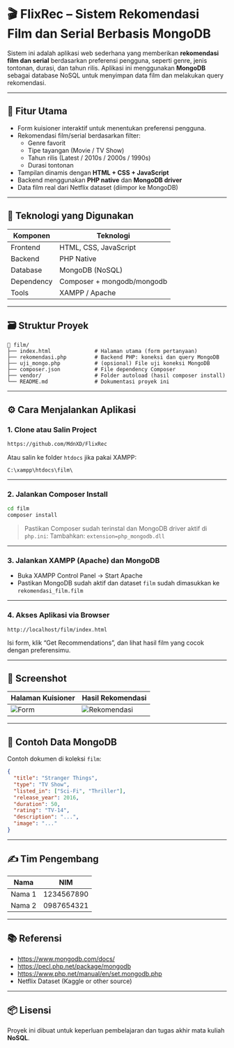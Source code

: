 
# 🎬 FlixRec – Sistem Rekomendasi Film dan Serial Berbasis MongoDB

Sistem ini adalah aplikasi web sederhana yang memberikan **rekomendasi film dan serial** berdasarkan preferensi pengguna, seperti genre, jenis tontonan, durasi, dan tahun rilis. Aplikasi ini menggunakan **MongoDB** sebagai database NoSQL untuk menyimpan data film dan melakukan query rekomendasi.

---

## 📌 Fitur Utama
- Form kuisioner interaktif untuk menentukan preferensi pengguna.
- Rekomendasi film/serial berdasarkan filter:
  - Genre favorit
  - Tipe tayangan (Movie / TV Show)
  - Tahun rilis (Latest / 2010s / 2000s / 1990s)
  - Durasi tontonan
- Tampilan dinamis dengan **HTML + CSS + JavaScript**
- Backend menggunakan **PHP native** dan **MongoDB driver**
- Data film real dari Netflix dataset (diimpor ke MongoDB)

---

## 🧰 Teknologi yang Digunakan

| Komponen     | Teknologi                  |
|--------------|-----------------------------|
| Frontend     | HTML, CSS, JavaScript       |
| Backend      | PHP Native                  |
| Database     | MongoDB (NoSQL)             |
| Dependency   | Composer + mongodb/mongodb  |
| Tools        | XAMPP / Apache              |

---

## 🗃️ Struktur Proyek

```
📁 film/
├── index.html              # Halaman utama (form pertanyaan)
├── rekomendasi.php         # Backend PHP: koneksi dan query MongoDB
├── uji_mongo.php           # (opsional) File uji koneksi MongoDB
├── composer.json           # File dependency Composer
├── vendor/                 # Folder autoload (hasil composer install)
└── README.md               # Dokumentasi proyek ini
```

---

## ⚙️ Cara Menjalankan Aplikasi

### 1. Clone atau Salin Project

```bash
https://github.com/MdnXD/FlixRec
```

Atau salin ke folder `htdocs` jika pakai XAMPP:
```
C:\xampp\htdocs\film\
```

---

### 2. Jalankan Composer Install

```bash
cd film
composer install
```

> Pastikan Composer sudah terinstal dan MongoDB driver aktif di `php.ini`:
> Tambahkan:
> `extension=php_mongodb.dll`

---

### 3. Jalankan XAMPP (Apache) dan MongoDB
- Buka XAMPP Control Panel → Start Apache
- Pastikan MongoDB sudah aktif dan dataset `film` sudah dimasukkan ke `rekomendasi_film.film`

---

### 4. Akses Aplikasi via Browser

```
http://localhost/film/index.html
```

Isi form, klik “Get Recommendations”, dan lihat hasil film yang cocok dengan preferensimu.

---

## 📸 Screenshot

| Halaman Kuisioner | Hasil Rekomendasi |
|-------------------|-------------------|
| ![Form](screenshots/form.png) | ![Rekomendasi](screenshots/result.png) |

---

## 🧪 Contoh Data MongoDB

Contoh dokumen di koleksi `film`:
```json
{
  "title": "Stranger Things",
  "type": "TV Show",
  "listed_in": ["Sci-Fi", "Thriller"],
  "release_year": 2016,
  "duration": 50,
  "rating": "TV-14",
  "description": "...",
  "image": "..."
}
```

---

## ✍️ Tim Pengembang

| Nama           | NIM        |
|----------------|------------|
| Nama 1         | 1234567890 |
| Nama 2         | 0987654321 |

---

## 📚 Referensi
- https://www.mongodb.com/docs/
- https://pecl.php.net/package/mongodb
- https://www.php.net/manual/en/set.mongodb.php
- Netflix Dataset (Kaggle or other source)

---

## 📦 Lisensi
Proyek ini dibuat untuk keperluan pembelajaran dan tugas akhir mata kuliah **NoSQL**.
